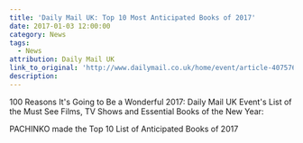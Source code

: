 ```yaml
---
title: 'Daily Mail UK: Top 10 Most Anticipated Books of 2017'
date: 2017-01-03 12:00:00
category: News
tags:
  - News
attribution: Daily Mail UK
link_to_original: 'http://www.dailymail.co.uk/home/event/article-4075760/100-Reasons-s-going-WONDERful-2017-Event-s-list-films-TV-shows-essential-books-new-year.html'
description:
---
```



100 Reasons It's Going to Be a Wonderful 2017: Daily Mail UK Event's List of the Must See Films, TV Shows and Essential Books of the New Year:

PACHINKO made the Top 10 List of Anticipated Books of 2017